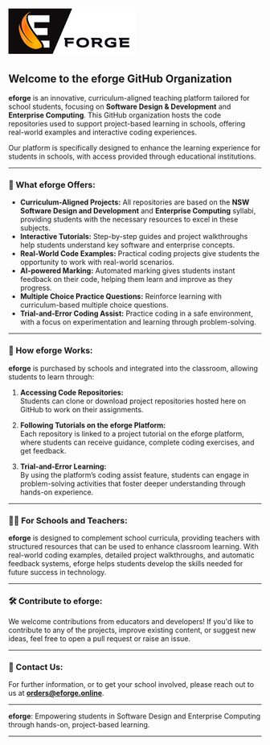 # ![eforge-banner](https://github.com/eforge-au/.github/blob/main/logo.jpg?raw=true)

## Welcome to the eforge GitHub Organization

**eforge** is an innovative, curriculum-aligned teaching platform tailored for school students, focusing on **Software Design & Development** and **Enterprise Computing**. This GitHub organization hosts the code repositories used to support project-based learning in schools, offering real-world examples and interactive coding experiences.

Our platform is specifically designed to enhance the learning experience for students in schools, with access provided through educational institutions.

---

### 🌟 What eforge Offers:

- **Curriculum-Aligned Projects:** All repositories are based on the **NSW Software Design and Development** and **Enterprise Computing** syllabi, providing students with the necessary resources to excel in these subjects.
- **Interactive Tutorials:** Step-by-step guides and project walkthroughs help students understand key software and enterprise concepts.
- **Real-World Code Examples:** Practical coding projects give students the opportunity to work with real-world scenarios.
- **AI-powered Marking:** Automated marking gives students instant feedback on their code, helping them learn and improve as they progress.
- **Multiple Choice Practice Questions:** Reinforce learning with curriculum-based multiple choice questions.
- **Trial-and-Error Coding Assist:** Practice coding in a safe environment, with a focus on experimentation and learning through problem-solving.

---

### 🚀 How eforge Works:

**eforge** is purchased by schools and integrated into the classroom, allowing students to learn through:

1. **Accessing Code Repositories:**  
   Students can clone or download project repositories hosted here on GitHub to work on their assignments.

2. **Following Tutorials on the eforge Platform:**  
   Each repository is linked to a project tutorial on the eforge platform, where students can receive guidance, complete coding exercises, and get feedback.

3. **Trial-and-Error Learning:**  
   By using the platform’s coding assist feature, students can engage in problem-solving activities that foster deeper understanding through hands-on experience.

---

### 👩‍🏫 For Schools and Teachers:

**eforge** is designed to complement school curricula, providing teachers with structured resources that can be used to enhance classroom learning. With real-world coding examples, detailed project walkthroughs, and automatic feedback systems, eforge helps students develop the skills needed for future success in technology.

---

### 🛠️ Contribute to eforge:

We welcome contributions from educators and developers! If you'd like to contribute to any of the projects, improve existing content, or suggest new ideas, feel free to open a pull request or raise an issue.

---

### 💬 Contact Us:

For further information, or to get your school involved, please reach out to us at **orders@eforge.online**.

---

**eforge**: Empowering students in Software Design and Enterprise Computing through hands-on, project-based learning.

---
